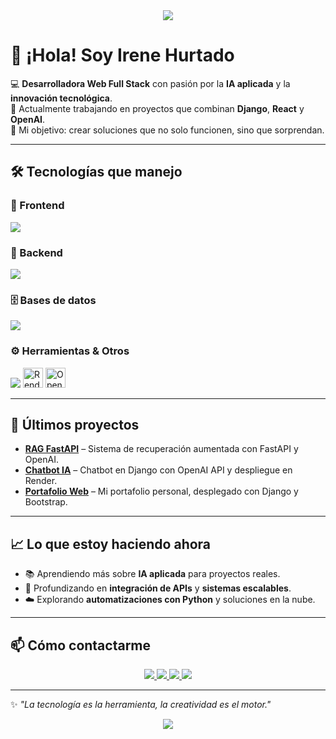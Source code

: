<!-- Banner superior -->
<div align="center">
  <img src="https://capsule-render.vercel.app/api?type=waving&color=8A2BE2&height=200&section=header&text=¡Hola!%20Soy%20Irene%20Hurtado%20👋&fontColor=ffffff&fontSize=30&animation=fadeIn&fontAlignY=35" />
</div>

# 👋 ¡Hola! Soy Irene Hurtado  

💻 **Desarrolladora Web Full Stack** con pasión por la **IA aplicada** y la **innovación tecnológica**.  
🚀 Actualmente trabajando en proyectos que combinan **Django**, **React** y **OpenAI**.  
🎯 Mi objetivo: crear soluciones que no solo funcionen, sino que sorprendan.  

---

## 🛠️ Tecnologías que manejo

### 🎨 Frontend
<p>
  <img src="https://skillicons.dev/icons?i=html,css,javascript,react,bootstrap,typescript" />
</p>

### 🔧 Backend
<p>
  <img src="https://skillicons.dev/icons?i=python,django,nodejs,java,rust" />
</p>

### 🗄️ Bases de datos
<p>
  <img src="https://skillicons.dev/icons?i=postgresql,mysql,sqlite" />
</p>

### ⚙️ Herramientas & Otros
<p>
  <img src="https://skillicons.dev/icons?i=git,github,docker" />
  <img height="32" src="https://avatars.githubusercontent.com/u/12504344?s=200&v=4" alt="Render" />
  <img height="32" src="https://cdn.worldvectorlogo.com/logos/openai-2.svg" alt="OpenAI" />
</p>

---

## 📌 Últimos proyectos

- **[RAG FastAPI](https://github.com/IreHurtado/rag-fastapi)** – Sistema de recuperación aumentada con FastAPI y OpenAI.  
- **[Chatbot IA](https://github.com/IreHurtado/chatbot-ia)** – Chatbot en Django con OpenAI API y despliegue en Render.  
- **[Portafolio Web](https://iredev.es)** – Mi portafolio personal, desplegado con Django y Bootstrap.  

---

## 📈 Lo que estoy haciendo ahora

- 📚 Aprendiendo más sobre **IA aplicada** para proyectos reales.  
- 🔌 Profundizando en **integración de APIs** y **sistemas escalables**.  
- ☁️ Explorando **automatizaciones con Python** y soluciones en la nube.  

---

## 📫 Cómo contactarme

<p align="center">
  <a href="https://iredev.es">
    <img src="https://img.shields.io/badge/🌍%20Portafolio-8A2BE2?style=for-the-badge" />
  </a>
  <a href="mailto:irenehurtadoguerrero@gmail.com">
    <img src="https://img.shields.io/badge/📧%20Email-FF69B4?style=for-the-badge" />
  </a>
  <a href="https://www.linkedin.com/in/irene-hurtado-guerrero-840b56282/">
    <img src="https://img.shields.io/badge/💼%20LinkedIn-0A66C2?style=for-the-badge&logo=linkedin&logoColor=white" />
  </a>
  <a href="https://github.com/IreHurtado">
    <img src="https://img.shields.io/badge/💻%20GitHub-000000?style=for-the-badge&logo=github&logoColor=white" />
  </a>
</p>

---

✨ _"La tecnología es la herramienta, la creatividad es el motor."_  

<!-- Footer -->
<div align="center">
  <img src="https://capsule-render.vercel.app/api?type=waving&color=8A2BE2&height=120&section=footer"/>
</div>
